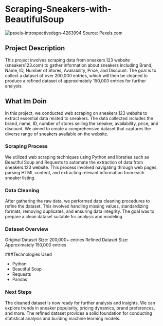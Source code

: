 # Scraping-Sneakers-with-BeautifulSoup
![pexels-introspectivedsgn-4263994](https://github.com/roniantoniius/Scraping-Sneakers-with-BeautifulSoup/assets/121453378/0b64e573-bb95-4d71-a766-e420ac3f7aec)
Source: Pexels.com

## Project Description
This project involves scraping data from sneakers.123 website (sneakers123.com) to gather information about sneakers including Brand, Name, ID, Number of Stores, Availability, Price, and Discount. The goal is to collect a dataset of over 200,000 entries, which will then be cleaned to produce a refined dataset of approximately 150,000 entries for further analysis.

## What Im Doin
In this project, we conducted web scraping on sneakers.123 website to extract essential data related to sneakers. The data collected includes the brand, name, ID, number of stores selling the sneaker, availability, price, and discount. We aimed to create a comprehensive dataset that captures the diverse range of sneakers available on the website.

### Scraping Process
We utilized web scraping techniques using Python and libraries such as Beautiful Soup and Requests to automate the extraction of data from sneakers.123 website. This process involved navigating through web pages, parsing HTML content, and extracting relevant information from each sneaker listing.

### Data Cleaning
After gathering the raw data, we performed data cleaning procedures to refine the dataset. This involved handling missing values, standardizing formats, removing duplicates, and ensuring data integrity. The goal was to prepare a clean dataset suitable for analysis and modeling.

### Dataset Overview
Original Dataset Size: 200,000+ entries
Refined Dataset Size: Approximately 150,000 entries

###Technologies Used
- Python
- Beautiful Soup
- Requests
- Pandas

### Next Steps
The cleaned dataset is now ready for further analysis and insights. We can explore trends in sneaker popularity, pricing dynamics, brand preferences, and more. The refined dataset provides a solid foundation for conducting statistical analysis and building machine learning models.
